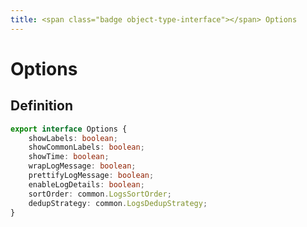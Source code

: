 ```yaml
---
title: <span class="badge object-type-interface"></span> Options
---
```

# <span class="badge object-type-interface"></span> Options

## Definition

```typescript
export interface Options {
	showLabels: boolean;
	showCommonLabels: boolean;
	showTime: boolean;
	wrapLogMessage: boolean;
	prettifyLogMessage: boolean;
	enableLogDetails: boolean;
	sortOrder: common.LogsSortOrder;
	dedupStrategy: common.LogsDedupStrategy;
}

```
